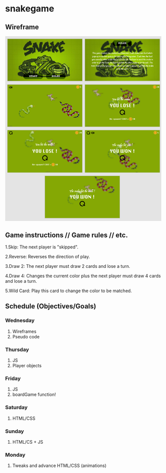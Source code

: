 # snakegame


## Wireframe
![wireframe](assets/wireframe.png)

## Game instructions // Game rules // etc.

<!-- How it should be listed -->
1.Skip:
The next player is "skipped".

2.Reverse:
Reverses the direction of play.

3.Draw 2:
The next player must draw 2 cards and lose a turn.

4.Draw 4:
Changes the current color plus the next player must draw 4 cards and lose a turn.

5.Wild Card:
Play this card to change the color to be matched.

## Schedule (Objectives/Goals)
### Wednesday
1. Wireframes
2. Pseudo code

### Thursday
1. JS
2. Player objects 

### Friday
1. JS
2. boardGame function! 

### Saturday
1. HTML/CSS

### Sunday
1. HTML/CS + JS

### Monday
1. Tweaks and advance HTML/CSS (animations)
